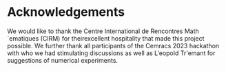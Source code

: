 # Acknowledgements 

We would like to thank the Centre International de Rencontres Math´ematiques (CIRM) for theirexcellent hospitality that made this project possible. We further thank all participants of the Cemracs 2023 hackathon with who we had stimulating discussions as well as L\'eopold Tr\'emant for suggestions of numerical experiments. 